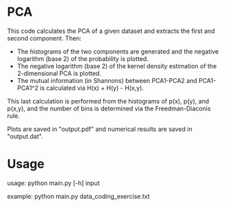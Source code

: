 # PCA
This code calculates the PCA of a given dataset and extracts the first and second component.
Then:
- The histograms of the two components are generated and the negative logarithm (base 2) of the probability is plotted.
- The negative logarithm (base 2) of the kernel density estimation of the 2-dimensional PCA is plotted.
- The mutual information (in Shannons) between PCA1-PCA2 and PCA1-PCA1^2 is calculated via H(x) + H(y) - H(x,y).

This last calculation is performed from the histograms of p(x), p(y), and p(x,y), and the number of bins is determined via the Freedman-Diaconis rule.

Plots are saved in "output.pdf" and numerical results are saved in "output.dat".

# Usage
usage: python main.py [-h] input

example: python main.py data\_coding\_exercise.txt
